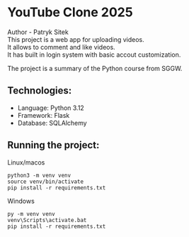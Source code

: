 # YouTube Clone 2025
 
Author - Patryk Sitek  
This project is a web app for uploading videos.  
It allows to comment and like videos.  
It has built in login system with basic accout customization.  
  
The project is a summary of the Python course from SGGW.  
   
## Technologies:
- Language: Python 3.12
- Framework: Flask
- Database: SQLAlchemy

## Running the project:
 
Linux/macos
```
python3 -m venv venv
source venv/bin/activate
pip install -r requirements.txt
```
 
Windows
```
py -m venv venv
venv\Scripts\activate.bat
pip install -r requirements.txt
```
